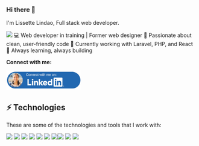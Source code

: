 ### Hi there 👋
<p>I'm Lissette Lindao, Full stack web developer.</p>

<img src="https://user-images.githubusercontent.com/16761591/200602345-8c601800-f910-4d19-81c3-e28cd52d7437.jpg" /> 
💻 Web developer in training | Former web designer
🎯 Passionate about clean, user-friendly code
🌱 Currently working with Laravel, PHP, and React
🚀 Always learning, always building

<strong>Connect with me:</strong>
<p>
  <a href="https://www.linkedin.com/in/lissettelindao/"><img height="50" src="./connectIN.png" /> </a>
</p>

## ⚡ Technologies
<p>These are some of the technologies and tools that I work with:</p>
<p><img height="20" src="https://user-images.githubusercontent.com/16761591/200376990-12f34cf4-ac65-42b8-a264-94436586b0a4.png" /> <img height="20" src="https://user-images.githubusercontent.com/16761591/200377528-67ec9e27-c156-4eac-ac5d-043b44fcf530.png" /> <img height="20" src="https://user-images.githubusercontent.com/16761591/200377724-bd70729e-a9d0-4298-b6ff-1594f4bd63e3.png" /> <img height="20" src="https://user-images.githubusercontent.com/16761591/200377782-9dd3ec78-b227-4b7b-a216-ec42a926cee3.png" /> <img height="20" src="https://user-images.githubusercontent.com/16761591/200377856-0cb88f5a-2789-41fd-8e39-8d88fe8839f0.png" /> <img height="20" src="https://user-images.githubusercontent.com/16761591/200377971-11a81915-25e6-4c07-9f7f-fadd57e27993.png" /> <img height="20" src="https://user-images.githubusercontent.com/16761591/200380790-3280b6d5-6db2-4d7a-b66d-4afc0d8728f3.png" /><img height="20" src="https://user-images.githubusercontent.com/16761591/200378880-8f701ff0-63ea-4a6e-89e3-2e1ba1f9d182.png" /> <img height="20" src="https://user-images.githubusercontent.com/16761591/200378840-7ba560a6-9a1b-4406-8650-2db900094a3a.png" /> <img height="20" src="https://user-images.githubusercontent.com/16761591/200381659-bfb597be-70a2-43ae-bf4f-e5b91763ee5f.png" /></p>


<!--
**lnlindao/lnlindao** is a ✨ _special_ ✨ repository because its `README.md` (this file) appears on your GitHub profile.

Here are some ideas to get you started:

- 🔭 I’m currently working on ...
- 🌱 I’m currently learning ...
- 👯 I’m looking to collaborate on ...
- 🤔 I’m looking for help with ...
- 💬 Ask me about ...
- 📫 How to reach me: ...
- 😄 Pronouns: ...
- ⚡ Fun fact: ...
-->
